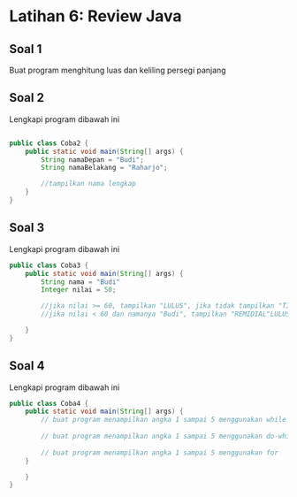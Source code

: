 # Latihan 6: Review Java

## Soal 1
Buat program menghitung luas dan keliling persegi panjang

## Soal 2
Lengkapi program dibawah ini

```java

public class Coba2 {
    public static void main(String[] args) {
        String namaDepan = "Budi";
        String namaBelakang = "Raharjo";

        //tampilkan nama lengkap
    }
}

```

## Soal 3
Lengkapi program dibawah ini

```java
public class Coba3 {
    public static void main(String[] args) {
        String nama = "Budi"
        Integer nilai = 50;

        //jika nilai >= 60, tampilkan "LULUS", jika tidak tampilkan "TIDAK LULUS"
        //jika nilai < 60 dan namanya "Budi", tampilkan "REMIDIAL"LULUS"

    }
}

```

## Soal 4
Lengkapi program dibawah ini

```java
public class Coba4 {
    public static void main(String[] args) {
        // buat program menampilkan angka 1 sampai 5 menggunakan while
    
        // buat program menampilkan angka 1 sampai 5 menggunakan do-while
    
        // buat program menampilkan angka 1 sampai 5 menggunakan for
    }

    }
}